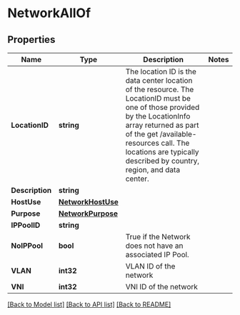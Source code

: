 # NetworkAllOf

## Properties

Name | Type | Description | Notes
------------ | ------------- | ------------- | -------------
**LocationID** | **string** | The location ID is the data center location of the resource.  The LocationID must be one of those provided by the LocationInfo array returned as part of the get /available-resources call.  The locations are typically described by country, region, and data center. | 
**Description** | **string** |  | 
**HostUse** | [**NetworkHostUse**](NetworkHostUse.md) |  | 
**Purpose** | [**NetworkPurpose**](NetworkPurpose.md) |  | 
**IPPoolID** | **string** |  | 
**NoIPPool** | **bool** | True if the Network does not have an associated IP Pool. | 
**VLAN** | **int32** | VLAN ID of the network | 
**VNI** | **int32** | VNI ID of the network | 

[[Back to Model list]](../README.md#documentation-for-models) [[Back to API list]](../README.md#documentation-for-api-endpoints) [[Back to README]](../README.md)


